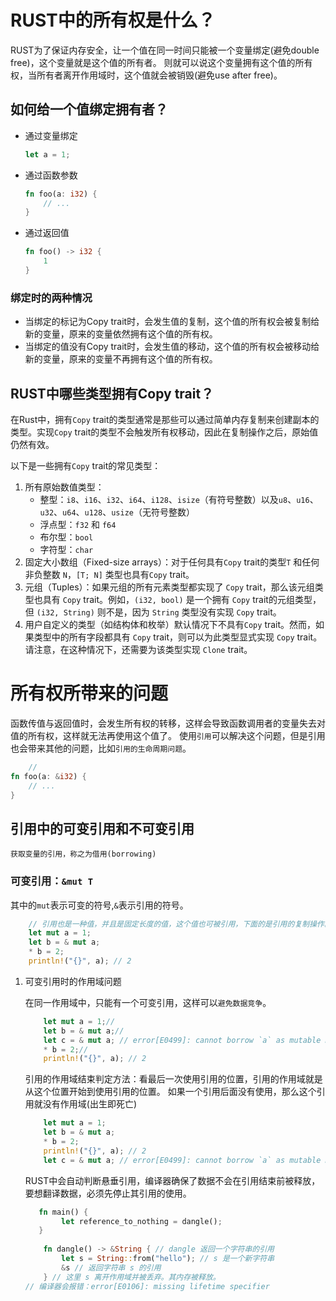 # RUST中的所有权是什么？

RUST为了保证内存安全，让一个值在同一时间只能被一个变量绑定(避免double free)，这个变量就是这个值的所有者。
则就可以说这个变量拥有这个值的所有权，当所有者离开作用域时，这个值就会被销毁(避免use after free)。

## 如何给一个值绑定拥有者？

- 通过变量绑定
    ```rust
    let a = 1;
    ```
- 通过函数参数
    ```rust
    fn foo(a: i32) {
        // ...
    }
    ```
- 通过返回值
    ```rust
    fn foo() -> i32 {
        1
    }
    ```

### 绑定时的两种情况

- 当绑定的标记为Copy trait时，会发生值的复制，这个值的所有权会被复制给新的变量，原来的变量依然拥有这个值的所有权。
- 当绑定的值没有Copy trait时，会发生值的移动，这个值的所有权会被移动给新的变量，原来的变量不再拥有这个值的所有权。

## RUST中哪些类型拥有Copy trait？

在Rust中，拥有`Copy` trait的类型通常是那些可以通过简单内存复制来创建副本的类型。实现`Copy`
trait的类型不会触发所有权移动，因此在复制操作之后，原始值仍然有效。

以下是一些拥有`Copy` trait的常见类型：

1. 所有原始数值类型：
    - 整型：`i8`、`i16`、`i32`、`i64`、`i128`、`isize`（有符号整数）以及`u8`、`u16`、`u32`、`u64`、`u128`、`usize`（无符号整数）
    - 浮点型：`f32` 和 `f64`
    - 布尔型：`bool`
    - 字符型：`char`
2. 固定大小数组（Fixed-size arrays）：对于任何具有`Copy` trait的类型`T` 和任何非负整数 `N`，`[T; N]` 类型也具有`Copy` trait。
3. 元组（Tuples）：如果元组的所有元素类型都实现了 `Copy` trait，那么该元组类型也具有 `Copy` trait。例如，`(i32, bool)`
   是一个拥有 `Copy` trait的元组类型，但 `(i32, String)` 则不是，因为 `String` 类型没有实现 `Copy` trait。
4. 用户自定义的类型（如结构体和枚举）默认情况下不具有`Copy` trait。然而，如果类型中的所有字段都具有 `Copy`
   trait，则可以为此类型显式实现 `Copy` trait。请注意，在这种情况下，还需要为该类型实现 `Clone` trait。

# 所有权所带来的问题

函数传值与返回值时，会发生所有权的转移，这样会导致函数调用者的变量失去对值的所有权，这样就无法再使用这个值了。
使用`引用`可以解决这个问题，但是引用也会带来其他的问题，比如`引用的生命周期问题`。

```rust
    // 
fn foo(a: &i32) {
    // ...
}
```

## 引用中的可变引用和不可变引用
    
    获取变量的引用，称之为借用(borrowing)

### 可变引用：`&mut T`

其中的`mut`表示可变的符号,`&`表示引用的符号。

```rust
    // 引用也是一种值，并且是固定长度的值，这个值也可被引用，下面的是引用的复制操作。
    let mut a = 1;
    let b = & mut a;
    * b = 2;
    println!("{}", a); // 2
```

1. 可变引用时的作用域问题

    在同一作用域中，只能有一个可变引用，这样可以`避免数据竞争`。

    ```rust
        let mut a = 1;//
        let b = & mut a;//       
        let c = & mut a; // error[E0499]: cannot borrow `a` as mutable more than once at a time
        * b = 2;//
        println!("{}", a); // 2
    ```
    引用的作用域结束判定方法：看最后一次使用引用的位置，引用的作用域就是从这个位置开始到使用引用的位置。
    如果一个引用后面没有使用，那么这个引用就没有作用域(出生即死亡)

    ```rust
        let mut a = 1;
        let b = & mut a;
        * b = 2;
        println!("{}", a); // 2
        let c = & mut a; // error[E0499]: cannot borrow `a` as mutable more than once at a time
    ```
   RUST中会自动判断悬垂引用，编译器确保了数据不会在引用结束前被释放，要想翻译数据，必须先停止其引用的使用。
    ```rust
       fn main() {
            let reference_to_nothing = dangle();
       }
        
        fn dangle() -> &String { // dangle 返回一个字符串的引用
            let s = String::from("hello"); // s 是一个新字符串
            &s // 返回字符串 s 的引用
        } // 这里 s 离开作用域并被丢弃。其内存被释放。    
    // 编译器会报错：error[E0106]: missing lifetime specifier
    ```